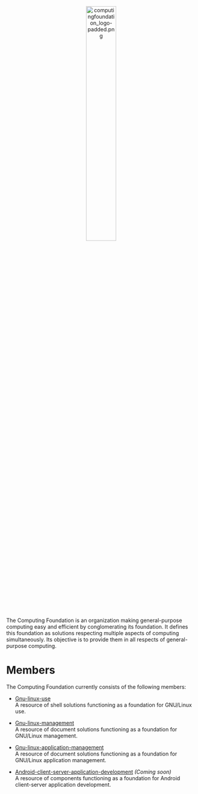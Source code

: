
<div align='center'>
  <img src='https://raw.githubusercontent.com/computingfoundation/home/images/computingfoundation_logo-padded.png' width='40%' alt='computingfoundation_logo-padded.png'>
</div>
<br><br><br>

The Computing Foundation is an organization making general-purpose computing easy and efficient by conglomerating its foundation. It defines this foundation as solutions respecting multiple aspects of computing simultaneously. Its objective is to provide them in all respects of general-purpose computing.

# Members

The Computing Foundation currently consists of the following members:

* [Gnu-linux-use](https://github.com/computingfoundation/gnu-linux-use)  
  A resource of shell solutions functioning as a foundation for GNU/Linux use.

* [Gnu-linux-management](https://github.com/computingfoundation/gnu-linux-management)  
  A resource of document solutions functioning as a foundation for GNU/Linux management.

* [Gnu-linux-application-management](https://github.com/computingfoundation/gnu-linux-application-management)  
  A resource of document solutions functioning as a foundation for GNU/Linux application management.

* [Android-client-server-application-development](https://github.com/computingfoundation/android-client-server-application-development) *(Coming soon)*  
  A resource of components functioning as a foundation for Android client-server application development.

